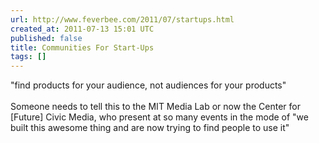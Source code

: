 ```yaml
---
url: http://www.feverbee.com/2011/07/startups.html
created_at: 2011-07-13 15:01 UTC
published: false
title: Communities For Start-Ups
tags: []
---
```


"find products for your audience, not audiences for your products"<br><br>Someone needs to tell this to the MIT Media Lab or now the Center for [Future] Civic Media, who present at so many events in the mode of "we built this awesome thing and are now trying to find people to use it"
